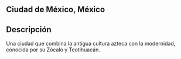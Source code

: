 ## Ciudad de México, México

## Descripción
Una ciudad que combina la antigua cultura azteca con la modernidad, conocida por su Zócalo y Teotihuacán.